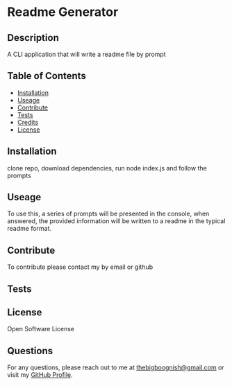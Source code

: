 # Readme Generator

## Description 

A CLI application that will write a readme file by prompt

## Table of Contents

- [Installation](#installation)
- [Useage](#useage)
- [Contribute](#contribute)
- [Tests](#tests)
- [Credits](#credits)
- [License](#license)
    
## Installation

clone repo, download dependencies, run node index.js and follow the prompts

## Useage

To use this, a series of prompts will be presented in the console, when answered, the provided information will be written to a readme  in the typical readme format.

## Contribute

To contribute please contact my by email or github

## Tests

## License

Open Software License

## Questions 

For any questions, please reach out to me at [thebigboognish@gmail.com](mailto:thebigboognish@gmail.com) or visit my [GitHub Profile](https://github.com/EmpireAntz).